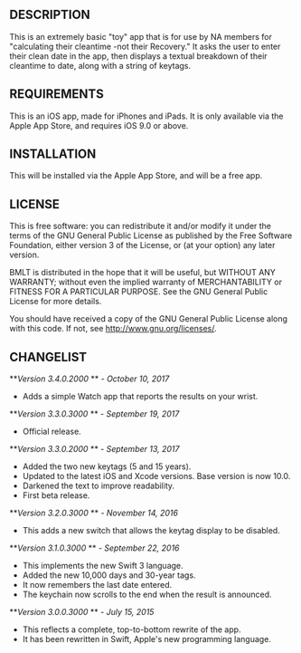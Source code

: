 DESCRIPTION
-----------
This is an extremely basic "toy" app that is for use by NA members for
"calculating their cleantime -not their Recovery."
It asks the user to enter their clean date in the app, then displays a
textual breakdown of their cleantime to date, along with a string of keytags.

REQUIREMENTS
------------
This is an iOS app, made for iPhones and iPads. It is only available via the Apple App Store, and requires iOS 9.0 or above.

INSTALLATION
------------

This will be installed via the Apple App Store, and will be a free app.

LICENSE
-------

This is free software: you can redistribute it and/or modify
it under the terms of the GNU General Public License as published by
the Free Software Foundation, either version 3 of the License, or
(at your option) any later version.

BMLT is distributed in the hope that it will be useful,
but WITHOUT ANY WARRANTY; without even the implied warranty of
MERCHANTABILITY or FITNESS FOR A PARTICULAR PURPOSE.  See the
GNU General Public License for more details.

You should have received a copy of the GNU General Public License
along with this code.  If not, see <http://www.gnu.org/licenses/>.

CHANGELIST
----------
***Version 3.4.0.2000* ** *- October 10, 2017*

- Adds a simple Watch app that reports the results on your wrist.

***Version 3.3.0.3000* ** *- September 19, 2017*

- Official release.

***Version 3.3.0.2000* ** *- September 13, 2017*
- Added the two new keytags (5 and 15 years).
- Updated to the latest iOS and Xcode versions. Base version is now 10.0.
- Darkened the text to improve readability.
- First beta release.

***Version 3.2.0.3000* ** *- November 14, 2016*
- This adds a new switch that allows the keytag display to be disabled.

***Version 3.1.0.3000* ** *- September 22, 2016*
- This implements the new Swift 3 language.
- Added the new 10,000 days and 30-year tags.
- It now remembers the last date entered.
- The keychain now scrolls to the end when the result is announced.

***Version 3.0.0.3000* ** *- July 15, 2015*
- This reflects a complete, top-to-bottom rewrite of the app.
- It has been rewritten in Swift, Apple's new programming language.
